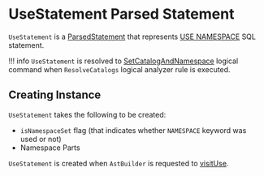 # UseStatement Parsed Statement

`UseStatement` is a [ParsedStatement](ParsedStatement.md) that represents [USE NAMESPACE](../sql/AstBuilder.md#visitUse) SQL statement.

!!! info
    `UseStatement` is resolved to [SetCatalogAndNamespace](SetCatalogAndNamespace.md) logical command when `ResolveCatalogs` logical analyzer rule is executed.

## Creating Instance

`UseStatement` takes the following to be created:

* <span id="isNamespaceSet"> `isNamespaceSet` flag (that indicates whether `NAMESPACE` keyword was used or not)
* <span id="nameParts"> Namespace Parts

`UseStatement` is created when `AstBuilder` is requested to [visitUse](../sql/AstBuilder.md#visitUse).
